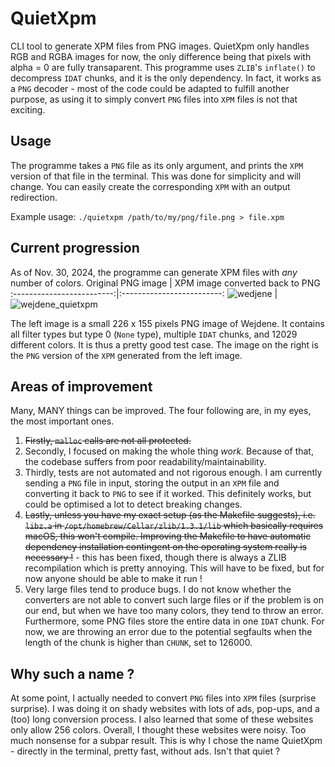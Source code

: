 # QuietXpm
CLI tool to generate XPM files from PNG images. QuietXpm only handles RGB and RGBA images for now, the only difference being that pixels with alpha = 0 are fully transaparent.
This programme uses `ZLIB`'s `inflate()` to decompress `IDAT` chunks, and it is the only dependency. In fact, it works as a `PNG` decoder - most of the code could be adapted to fulfill another purpose, as using it to simply convert `PNG` files into `XPM` files is not that exciting.
## Usage
The programme takes a `PNG` file as its only argument, and prints the `XPM` version of that file in the terminal. This was done for simplicity and will change. You can easily create the corresponding `XPM` with an output redirection.

Example usage: `./quietxpm /path/to/my/png/file.png > file.xpm`
## Current progression
As of Nov. 30, 2024, the programme can generate XPM files with *any* number of colors.
Original PNG image            |  XPM image converted back to PNG
:-------------------------:|:-------------------------:
![wedjene](https://github.com/user-attachments/assets/9f75336a-90ed-4c8c-a97e-c3ab898e198b) | ![wejdene_quietxpm](https://github.com/user-attachments/assets/b23766bb-c8c1-4967-8512-c1446f090cef)

The left image is a small 226 x 155 pixels PNG image of Wejdene. It contains all filter types but type 0 (`None` type), multiple `IDAT` chunks, and 12029 different colors. It is thus a pretty good test case. The image on the right is the `PNG` version of the `XPM` generated from the left image. 
## Areas of improvement
Many, MANY things can be improved. The four following are, in my eyes, the most important ones.
1) ~~Firstly, `malloc` calls are not all protected.~~
2) Secondly, I focused on making the whole thing _work_. Because of that, the codebase suffers from poor readability/maintainability.
3) Thirdly, tests are not automated and not rigorous enough. I am currently sending a `PNG` file in input, storing the output in an `XPM` file and converting it back to `PNG` to see if it worked. This definitely works, but could be optimised a lot to detect breaking changes.
4) ~~Lastly, unless you have my exact setup (as the Makefile suggests), i.e. `libz.a` in `/opt/homebrew/Cellar/zlib/1.3.1/lib` which basically requires macOS, this won't compile. Improving the Makefile to have automatic dependency installation contingent on the operating system really is necessary !~~ - this has been fixed, though there is always a ZLIB recompilation which is pretty annoying. This will have to be fixed, but for now anyone should be able to make it run !
5) Very large files tend to produce bugs. I do not know whether the converters are not able to convert such large files or if the problem is on our end, but when we have too many colors, they tend to throw an error. Furthermore, some PNG files store the entire data in one `IDAT` chunk. For now, we are throwing an error due to the potential segfaults when the length of the chunk is higher than `CHUNK`, set to 126000.
## Why such a name ?
At some point, I actually needed to convert `PNG` files into `XPM` files (surprise surprise). I was doing it on shady websites with lots of ads, pop-ups, and a (too) long conversion process. I also learned that some of these websites only allow 256 colors. Overall, I thought these websites were noisy. Too much nonsense for a subpar result. This is why I chose the name QuietXpm - directly in the terminal, pretty fast, without ads. Isn't that quiet ?

